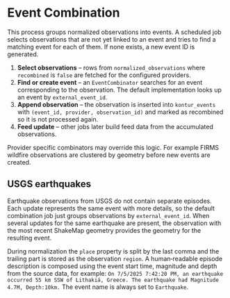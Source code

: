 # Event Combination

This process groups normalized observations into events. A scheduled job selects
observations that are not yet linked to an event and tries to find a matching
event for each of them. If none exists, a new event ID is generated.

1. **Select observations** – rows from `normalized_observations` where
   `recombined` is `false` are fetched for the configured providers.
2. **Find or create event** – an `EventCombinator` searches for an event
   corresponding to the observation. The default implementation looks up an
   event by `external_event_id`.
3. **Append observation** – the observation is inserted into `kontur_events`
   with `(event_id, provider, observation_id)` and marked as recombined so it is
   not processed again.
4. **Feed update** – other jobs later build feed data from the accumulated
   observations.

Provider specific combinators may override this logic. For example FIRMS
wildfire observations are clustered by geometry before new events are created.

## USGS earthquakes

Earthquake observations from USGS do not contain separate episodes. Each update
represents the same event with more details, so the default combination job just
groups observations by `external_event_id`. When several updates for the same
earthquake are present, the observation with the most recent ShakeMap geometry
provides the geometry for the resulting event.

During normalization the `place` property is split by the last comma and the
trailing part is stored as the observation `region`. A human‑readable episode
description is composed using the event start time, magnitude and depth from the
source data, for example: `On 7/5/2025 7:42:20 PM, an earthquake occurred 55 km
SSW of Lithakiá, Greece. The earthquake had Magnitude 4.7M, Depth:10km.` The
event name is always set to `Earthquake`.
